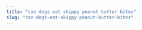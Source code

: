 ```yaml
---
title: "can dogs eat skippy peanut butter bites"
slug: "can-dogs-eat-skippy-peanut-butter-bites"
---
```


